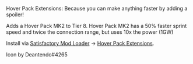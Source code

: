 Hover Pack Extensions: Because you can make anything faster by adding a spoiler!

Adds a Hover Pack MK2 to Tier 8. Hover Pack MK2 has a 50% faster sprint speed and twice the connection range, but uses 10x the power (1GW)

Install via [Satisfactory Mod Loader](https://ficsit.app/) -> [Hover Pack Extensions](https://ficsit.app/mod/A6uAgeepHB3NGV).

Icon by Deantendo#4265